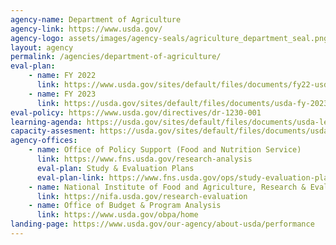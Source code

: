 ```yaml
---
agency-name: Department of Agriculture
agency-link: https://www.usda.gov/
agency-logo: assets/images/agency-seals/agriculture_department_seal.png
layout: agency
permalink: /agencies/department-of-agriculture/
eval-plan:
    - name: FY 2022
      link: https://www.usda.gov/sites/default/files/documents/fy22-usda-evaluation-plan.pdf
    - name: FY 2023
      link: https://usda.gov/sites/default/files/documents/usda-fy-2023-evaluation-plan.pdf
eval-policy: https://www.usda.gov/directives/dr-1230-001
learning-agenda: https://usda.gov/sites/default/files/documents/usda-learning-agenda.pdf
capacity-assesment: https://usda.gov/sites/default/files/documents/usda-capacity-assessment.pdf
agency-offices:
    - name: Office of Policy Support (Food and Nutrition Service)
      link: https://www.fns.usda.gov/research-analysis
      eval-plan: Study & Evaluation Plans
      eval-plan-link: https://www.fns.usda.gov/ops/study-evaluation-plans
    - name: National Institute of Food and Agriculture, Research & Evaluation
      link: https://nifa.usda.gov/research-evaluation 
    - name: Office of Budget & Program Analysis
      link: https://www.usda.gov/obpa/home
landing-page: https://www.usda.gov/our-agency/about-usda/performance
---
```

